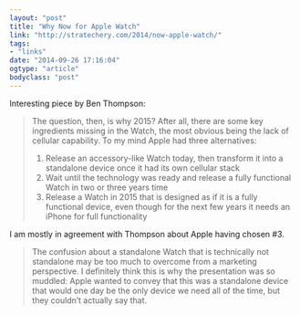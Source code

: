 ```yaml
---
layout: "post"
title: "Why Now for Apple Watch"
link: "http://stratechery.com/2014/now-apple-watch/"
tags: 
- "links"
date: "2014-09-26 17:16:04"
ogtype: "article"
bodyclass: "post"
---
```


Interesting piece by Ben Thompson:

> The question, then, is why 2015? After all, there are some key ingredients missing in the Watch, the most obvious being the lack of cellular capability. To my mind Apple had three alternatives:
> 
> 1. Release an accessory-like Watch today, then transform it into a standalone device once it had its own cellular stack
> 2. Wait until the technology was ready and release a fully functional Watch in two or three years time
> 3. Release a Watch in 2015 that is designed as if it is a fully functional device, even though for the next few years it needs an iPhone for full functionality

I am mostly in agreement with Thompson about Apple having chosen #3.

> The confusion about a standalone Watch that is technically not standalone may be too much to overcome from a marketing perspective. I definitely think this is why the presentation was so muddled: Apple wanted to convey that this was a standalone device that would one day be the only device we need all of the time, but they couldn’t actually say that.